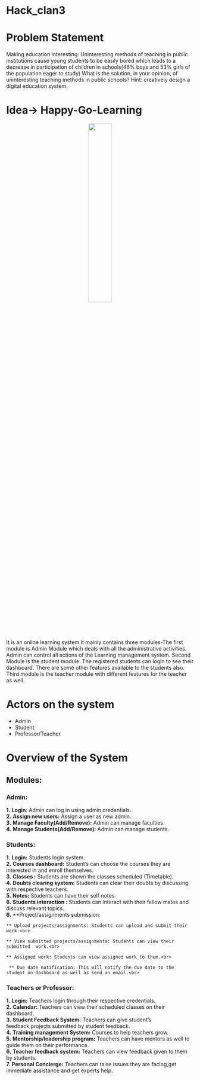 # Hack_clan3

# Problem Statement
Making education interesting:
Uninteresting methods of teaching in public institutions cause young students to be easily bored which leads to a decrease in participation of children in schools(46% boys and 53% girls of the population eager to study) What is the solution, in your opinion, of uninteresting teaching methods in public schools? Hint: creatively design a digital education system.

# Idea-> Happy-Go-Learning
<p align="center"><img width=35% src="https://media1.tenor.com/images/37fc501975d23bf9bae452244c238106/tenor.gif?itemid=15730167"></p>

It is an online learning  system.It mainly contains three modules-The first module is Admin Module which deals with all the administrative activities. Admin can control all actions of the Learning management system. Second Module is the student module. The registered students can login to see their dashboard. There are some other features available to the students also. Third module is the teacher module with different features for the teacher as well.

# Actors on the system
<ul>
  <li>Admin</li>
<li>Student</li>
<li>Professor/Teacher</li>
 </ul>

# Overview of the System
## Modules:
### Admin:
 **1.** **Login**: Admin can log in using admin credentials.<br>
 **2.** **Assign new users:** Assign a user as new admin.<br>
 **3.** **Manage Faculty(Add/Remove):** Admin can manage faculties.<br>
 **4.** **Manage Students(Add/Remove):** Admin can manage students.<br>

### Students:
**1.** **Login:** Students login system.<br>
**2.** **Courses dashboard:** Student’s can choose the courses they are interested in and enroll themselves.<br>
**3.** **Classes :** Students are shown the classes scheduled (Timetable).<br>
**4.** **Doubts clearing system:** Students can clear their doubts by discussing with respective teachers.<br>
**5.** **Notes:** Students can have their self notes.<br>
**6.** **Students interaction :** Students can interact with their fellow mates and discuss relevant topics.<br>
**6.** **Project/assignments submission:

    ** Upload projects/assignments: Students can upload and submit their work.<br>

    ** View submitted projects/assignments: Students can view their submitted  work.<br>

    ** Assigned work: Students can view assigned work to them.<br>

     ** Due date notification: This will notify the due date to the student on dashboard as well as send an email.<br>


### Teachers or Professor:
**1.** **Login:** Teachers login through their respective credentials.<br>
**2.** **Calendar:** Teachers can view their scheduled classes on their dashboard.<br>
**3.** **Student Feedback System:** Teachers can give student’s feedback,projects submitted by student feedback.<br>
**4.** **Training management System:** Courses to help teachers grow.<br>
**5.** **Mentorship/leadership program:** Teachers can have mentors as well to guide them on their performance.<br>
**6.** **Teacher feedback system:** Teachers can view feedback given to them by students.<br>
**7.** **Personal Concierge:** Teachers can raise issues they are facing,get immediate assistance and get experts help.<br>


